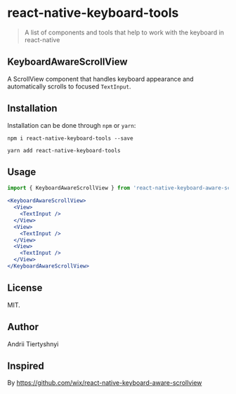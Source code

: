 # react-native-keyboard-tools
> A list of components and tools that help to work with the keyboard in react-native

## KeyboardAwareScrollView

A ScrollView component that handles keyboard appearance and automatically scrolls to focused `TextInput`.

## Installation

Installation can be done through `npm` or `yarn`:

```shell
npm i react-native-keyboard-tools --save
```

```shell
yarn add react-native-keyboard-tools
```

## Usage

```js
import { KeyboardAwareScrollView } from 'react-native-keyboard-aware-scroll-view'
```

```jsx
<KeyboardAwareScrollView>
  <View>
    <TextInput />
  </View>
  <View>
    <TextInput />
  </View>
  <View>
    <TextInput />
  </View>
</KeyboardAwareScrollView>
```

## License

MIT.

## Author

Andrii Tiertyshnyi

## Inspired
By https://github.com/wix/react-native-keyboard-aware-scrollview
